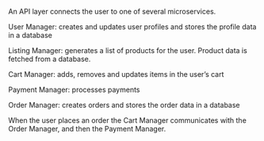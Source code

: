 ﻿An API layer connects the user to one of several microservices.

User Manager: creates and updates user profiles and stores the profile data in a database

Listing Manager: generates a list of products for the user. Product data is fetched from a database.

Cart Manager: adds, removes and updates items in the user’s cart

Payment Manager: processes payments

Order Manager: creates orders and stores the order data in a database

When the user places an order the Cart Manager communicates with the Order Manager, and then the Payment Manager.





